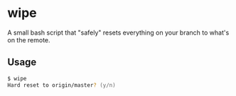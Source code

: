 # wipe

A small bash script that "safely" resets everything on your
branch to what's on the remote.

## Usage

```zsh
$ wipe
Hard reset to origin/master? (y/n) 
```
